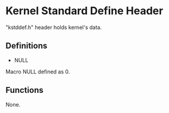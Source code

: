 # Kernel Standard Define Header

"kstddef.h" header holds kernel's data.

## Definitions

- NULL

Macro NULL defined as 0.

## Functions

None.
